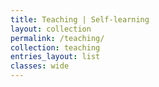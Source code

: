 ```yaml
---
title: Teaching | Self-learning
layout: collection
permalink: /teaching/
collection: teaching
entries_layout: list
classes: wide
---
```


